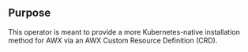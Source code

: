 ## Purpose

This operator is meant to provide a more Kubernetes-native installation method for AWX via an AWX Custom Resource Definition (CRD).
